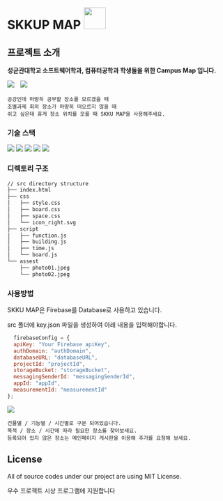 

# SKKUP MAP <img src="https://github.com/gunhee8178/opss_team8/blob/main/img/skku_s.png" width="50" height="50"></img> 

## 프로젝트 소개 

**성균관대학교 소프트웨어학과, 컴퓨터공학과 학생들을 위한 Campus Map 입니다.**

<div >
    <img src="https://github.com/gunhee8178/opss_team8/blob/main/img/thumbnail1.png" style="margin-right: 10px" ></img> 
    <img src="https://github.com/gunhee8178/opss_team8/blob/main/img/thumbnail2.png"></img> 
<div/>

    공강인데 마땅히 공부할 장소를 모르겠을 때
    조별과제 회의 장소가 마땅히 떠오르지 않을 때
    쉬고 싶은데 휴게 장소 위치를 모를 때 SKKU MAP을 사용해주세요.

### 기술 스택

<div>
    <img src="https://img.shields.io/badge/html5-E34F26?style=for-the-badge&logo=html5&logoColor=white">
    <img src="https://img.shields.io/badge/css-1572B6?style=for-the-badge&logo=css3&logoColor=white">
    <img src="https://img.shields.io/badge/bootstrap-7952B3?style=for-the-badge&logo=bootstrap&logoColor=white">
    <img src="https://img.shields.io/badge/javascript-F7DF1E?style=for-the-badge&logo=javascript&logoColor=black">
    <img src="https://img.shields.io/badge/Firebase-FFCA28?style=for-the-badge&logo=firebase&logoColor=white">
</div>

### 디렉토리 구조
```bash
// src directory structure
├── index.html
├── css
│   ├── style.css
│   ├── board.css
│   ├── space.css
│   └── icon_right.svg
├── script
│   ├── function.js
│   ├── building.js
│   ├── time.js
│   └── board.js
└── assest
    ├── photo01.jpeg
    └── photo02.jpeg

````

### 사용방법

SKKU MAP은 Firebase를 Database로 사용하고 있습니다.

src 폴더에 key.json 파일을 생성하여 아래 내용을 입력해야합니다.
```javascript
  firebaseConfig = {
  apiKey: "Your Firebase apiKey",
  authDomain: "authDomain",
  databaseURL: "databaseURL",
  projectId: "projectId",
  storageBucket: "storageBucket",
  messagingSenderId: "messagingSenderId",
  appId: "appId",
  measurementId: "measurementId"
};
```

<img src="https://github.com/gunhee8178/opss_team8/blob/main/img/screenshot.PNG"></img>
    
    건물별 / 기능별 / 시간별로 구분 되어있습니다.
    목적 / 장소 / 시간에 따라 필요한 장소를 찾아보세요.
    등록되어 있지 않은 장소는 메인페이지 게시판을 이용해 추가를 요청해 보세요.
     

## License
All of source codes under our project are using MIT License.

우수 프로젝트 시상 프로그램에 지원합니다
